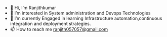 - 👋 Hi, I’m Ranjithkumar
- 👀 I’m interested in System administration and Devops Technologies
- 🌱 I’m currently Engaged in learning Infrastructure automation,continuous integration and deployment strategies.
- 📫 How to reach me ranjith057057@gmail.com
 

